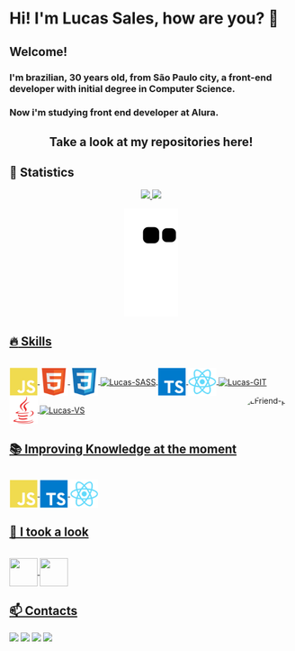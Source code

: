 # Hi! I'm Lucas Sales, how are you? 👋

## Welcome!

### I'm brazilian, 30 years old, from São Paulo city, a front-end developer with initial degree in Computer Science.
### Now i'm studying front end developer at Alura.

<div align='center'>
  <h2>
    <a
    target="_blank"
    style="text-decoration: none"
    href="https://github.com/lfriiend?tab=stars"
    >Take a look at my repositories here!</a>
  </h2>
</div>

## :rocket: Statistics
<div align="center">
  <a href="https://github.com/lfriiend">
  <img height="180em" src="https://github-readme-stats.vercel.app/api?username=lfriiend&show_icons=true&theme=dark&include_all_commits=true&count_private=true"/>
  <img height="180em" src="https://github-readme-stats.vercel.app/api/top-langs/?username=lfriiend&layout=compact&langs_count=7&theme=dark"/>
    
  ![Snake animation](https://github.com/lfriiend/lfriiend/blob/output/github-contribution-grid-snake.svg)
    
</div>
  
 ## :fire: Skills
  <div style="display: inline_block"><br>
  <img align="center" alt="Lucas-Js" height="50" width="50" src="https://raw.githubusercontent.com/devicons/devicon/master/icons/javascript/javascript-plain.svg">
  <img align="center" alt="Lucas-HTML" height="50" width="50" src="https://raw.githubusercontent.com/devicons/devicon/master/icons/html5/html5-original.svg">
  <img align="center" alt="Lucas-CSS" height="50" width="50" src="https://raw.githubusercontent.com/devicons/devicon/master/icons/css3/css3-original.svg">
  <img align="center" alt="Lucas-SASS"  height="50" width="50" src="https://cdn.jsdelivr.net/gh/devicons/devicon/icons/sass/sass-original.svg" />
  <img align="center" alt="Lucas-TS" height="50" width="50" src="https://raw.githubusercontent.com/devicons/devicon/master/icons/typescript/typescript-original.svg">
  <img align="center" alt="Lucas-REACT" height="50" width="50" src="https://raw.githubusercontent.com/devicons/devicon/master/icons/react/react-original.svg">
  <img align="center" alt="Lucas-GIT"  height="50" width="50" src="https://cdn.jsdelivr.net/gh/devicons/devicon/icons/git/git-original.svg" />
  <img align="center" alt="Lucas-JAVA" height="50" width="50" src="https://raw.githubusercontent.com/devicons/devicon/master/icons/java/java-plain.svg">
  <img align="center" alt="Lucas-VS"  height="50" width="50" src="https://user-images.githubusercontent.com/108142878/188039955-d02f0029-b2d6-4101-85d3-25a28baae374.png"/>
  <img align="right" alt="LFriend-pic" height="150" style="border-radius:50px;" src="https://media.discordapp.net/attachments/846274310615465985/978869026619027526/2ac.jpg">
</div>
  
  ## 📚 Improving Knowledge at the moment
  <div style="display: inline_block"><br>
  <img align="center" alt="Lucas-Js" height="50" width="50" src="https://raw.githubusercontent.com/devicons/devicon/master/icons/javascript/javascript-plain.svg">
  <img align="center" alt="Lucas-TS" height="50" width="50" src="https://raw.githubusercontent.com/devicons/devicon/master/icons/typescript/typescript-original.svg">
  <img align="center" alt="Lucas-REACT" height="50" width="50" src="https://raw.githubusercontent.com/devicons/devicon/master/icons/react/react-original.svg">
  </div>
  
  <div> 
    
  ## 👀 I took a look
  <div style="display: inline_block"><br>
  <img align="center"  height="50" width="50" src="https://user-images.githubusercontent.com/108142878/193302675-d7113fb4-a808-49f5-9465-ccf18cf31cfb.png"/>
  <img align="center" height="50" width="50" src="https://cdn.jsdelivr.net/gh/devicons/devicon/icons/jest/jest-plain.svg" />    
  </div>
    
  ## 📫 Contacts  
  <a href="https://instagram.com/nao_eo_lucas" target="_blank"><img src="https://img.shields.io/badge/-Instagram-%23E4405F?style=for-the-badge&logo=instagram&logoColor=white" target="_blank"></a>
 <a href="https://discord.gg/WmzdadBQ" target="_blank"><img src="https://img.shields.io/badge/Discord-7289DA?style=for-the-badge&logo=discord&logoColor=white" target="_blank"></a> 
  <a href = "mailto:lucas.salles.oliveira@gmail.com"><img src="https://img.shields.io/badge/-Gmail-%23333?style=for-the-badge&logo=gmail&logoColor=white" target="_blank"></a>
  <a href="https://www.linkedin.com/in/lucas-sales-oliveira-4b58073b/" target="_blank"><img src="https://img.shields.io/badge/-LinkedIn-%230077B5?style=for-the-badge&logo=linkedin&logoColor=white" target="_blank"></a> 

</div>
